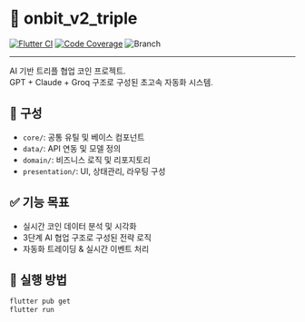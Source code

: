 # 🧠 onbit_v2_triple

[![Flutter CI](https://github.com/hundeok/onbit_v2_triple/actions/workflows/flutter_ci.yml/badge.svg)](https://github.com/hundeok/onbit_v2_triple/actions/workflows/flutter_ci.yml)
[![Code Coverage](https://codecov.io/gh/hundeok/onbit_v2_triple/branch/main/graph/badge.svg?token=5182d729-a03f-4417-8aea-7687b9307e84)](https://codecov.io/gh/hundeok/onbit_v2_triple)
![Branch](https://img.shields.io/badge/branch-main-blue)

---

AI 기반 트리플 협업 코인 프로젝트.  
GPT + Claude + Groq 구조로 구성된 초고속 자동화 시스템.

## 🧩 구성

- `core/`: 공통 유틸 및 베이스 컴포넌트
- `data/`: API 연동 및 모델 정의
- `domain/`: 비즈니스 로직 및 리포지토리
- `presentation/`: UI, 상태관리, 라우팅 구성

## ✅ 기능 목표

- 실시간 코인 데이터 분석 및 시각화
- 3단계 AI 협업 구조로 구성된 전략 로직
- 자동화 트레이딩 & 실시간 이벤트 처리

## 🚀 실행 방법

```bash
flutter pub get
flutter run
